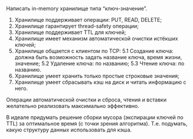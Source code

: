Написать in-memory хранилище типа “ключ-значение”.

1. Хранилище поддерживает операции: PUT, READ, DELETE;
2. Хранилище гарантирует thread-safety операции;
3. Хранилище поддерживает TTL для ключей;
4. Хранилище имеет механизм автоматической очистки истёкших ключей;
5. Хранилище общается с клиентом по TCP:
 5.1 Создание ключа: должна быть возможность задать название ключа, время жизни, значение;
 5.2 Удаление ключа: по названию;
 5.3 Чтение ключа: по названию.
6. Хранилище умеет хранить только простые строковые значения;
7. Хранилище умеет сбрасывать кэш на диск и читать информацию с него.

Операции автоматической очистки и сброса, чтения и вставки желательно реализовать максимально эффективно.

В идеале придумать решение сборки мусора (экспирации ключей по TTL) за оптимальное время (с точки зрения алгоритма). Т.е. подумать, какую структуру данных использовать для кэша.